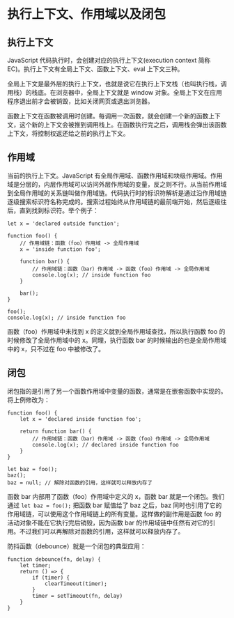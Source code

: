 # 执行上下文、作用域以及闭包

## 执行上下文

JavaScript 代码执行时，会创建对应的执行上下文(execution context 简称 EC)。执行上下文有全局上下文、函数上下文、eval 上下文三种。

全局上下文是最外层的执行上下文，也就是说它在执行上下文栈（也叫执行栈，调用栈）的栈底。在浏览器中，全局上下文就是 window 对象。全局上下文在应用程序退出前才会被销毁，比如关闭网页或退出浏览器。

函数上下文在函数被调用时创建。每调用一次函数，就会创建一个新的函数上下文，这个新的上下文会被推到调用栈上。在函数执行完之后，调用栈会弹出该函数上下文，将控制权返还给之前的执行上下文。

## 作用域

当前的执行上下文。JavaScript 有全局作用域、函数作用域和块级作用域。作用域是分层的，内层作用域可以访问外层作用域的变量，反之则不行。从当前作用域到全局作用域的关系链叫做作用域链。代码执行时的标识符解析是通过沿作用域链逐级搜索标识符名称完成的。搜索过程始终从作用域链的最前端开始，然后逐级往后，直到找到标识符。举个例子：

```js:no-line-numbers
let x = 'declared outside function';

function foo() {
    // 作用域链：函数（foo）作用域 -> 全局作用域
    x = 'inside function foo';

    function bar() {
        // 作用域链：函数（bar）作用域 -> 函数（foo）作用域 -> 全局作用域
        console.log(x); // inside function foo
    }

    bar();
}

foo();
console.log(x); // inside function foo
```
函数（foo）作用域中未找到 x 的定义就到全局作用域查找，所以执行函数 foo 的时候修改了全局作用域中的 x。同理，执行函数 bar 的时候输出的也是全局作用域中的 x，只不过在 foo 中被修改了。

## 闭包

闭包指的是引用了另一个函数作用域中变量的函数，通常是在嵌套函数中实现的。将上例修改为：

```js:no-line-numbers
function foo() {
    let x = 'declared inside function foo';

    return function bar() {
        // 作用域链：函数（bar）作用域 -> 函数（foo）作用域 -> 全局作用域
        console.log(x); // declared inside function foo
    }
}

let baz = foo();
baz();
baz = null; // 解除对函数的引用，这样就可以释放内存了
```

函数 bar 内部用了函数（foo）作用域中定义的 x，函数 bar 就是一个闭包。我们通过 `let baz = foo();` 把函数 bar 赋值给了 baz 之后，baz 同时也引用了它的作用域链，可以使用这个作用域链上的所有变量。这样做的副作用是函数 foo 的活动对象不能在它执行完后销毁，因为函数 bar 的作用域链中任然有对它的引用。不过我们可以再解除对函数的引用，这样就可以释放内存了。

防抖函数（debounce）就是一个闭包的典型应用：

```js:no-line-numbers
function debounce(fn, delay) {
    let timer;
    return () => {
        if (timer) {
            clearTimeout(timer);
        }
        timer = setTimeout(fn, delay)
    }
}
```